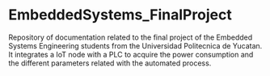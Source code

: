 # EmbeddedSystems_FinalProject
Repository of documentation related to the final project of the Embedded Systems Engineering students from the Universidad Politecnica de Yucatan. It integrates a IoT node with a PLC to acquire the power consumption and the different parameters related with the automated process.
